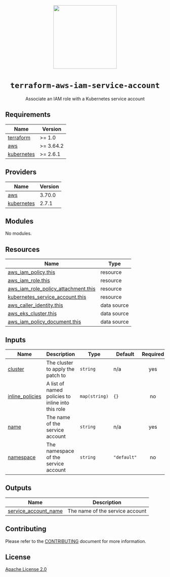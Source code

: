 <div align="center">
  <a href="https://github.com/mongodb-devprod-infrastructure/terraform-aws-iam-service-account">
    <img src="https://user-images.githubusercontent.com/2184329/145092072-d669fd86-de77-427e-aa78-7bc14e0bf531.png" width="200">
  </a>
  <h1>
    <code>terraform-aws-iam-service-account</code>
  </h1>
  <p>Associate an IAM role with a Kubernetes service account</p>
</div>

<!-- BEGIN_TF_DOCS -->

## Requirements

| Name                                                                        | Version   |
| --------------------------------------------------------------------------- | --------- |
| <a name="requirement_terraform"></a> [terraform](#requirement_terraform)    | >= 1.0    |
| <a name="requirement_aws"></a> [aws](#requirement_aws)                      | >= 3.64.2 |
| <a name="requirement_kubernetes"></a> [kubernetes](#requirement_kubernetes) | >= 2.6.1  |

## Providers

| Name                                                                  | Version |
| --------------------------------------------------------------------- | ------- |
| <a name="provider_aws"></a> [aws](#provider_aws)                      | 3.70.0  |
| <a name="provider_kubernetes"></a> [kubernetes](#provider_kubernetes) | 2.7.1   |

## Modules

No modules.

## Resources

| Name                                                                                                                                          | Type        |
| --------------------------------------------------------------------------------------------------------------------------------------------- | ----------- |
| [aws_iam_policy.this](https://registry.terraform.io/providers/hashicorp/aws/latest/docs/resources/iam_policy)                                 | resource    |
| [aws_iam_role.this](https://registry.terraform.io/providers/hashicorp/aws/latest/docs/resources/iam_role)                                     | resource    |
| [aws_iam_role_policy_attachment.this](https://registry.terraform.io/providers/hashicorp/aws/latest/docs/resources/iam_role_policy_attachment) | resource    |
| [kubernetes_service_account.this](https://registry.terraform.io/providers/hashicorp/kubernetes/latest/docs/resources/service_account)         | resource    |
| [aws_caller_identity.this](https://registry.terraform.io/providers/hashicorp/aws/latest/docs/data-sources/caller_identity)                    | data source |
| [aws_eks_cluster.this](https://registry.terraform.io/providers/hashicorp/aws/latest/docs/data-sources/eks_cluster)                            | data source |
| [aws_iam_policy_document.this](https://registry.terraform.io/providers/hashicorp/aws/latest/docs/data-sources/iam_policy_document)            | data source |

## Inputs

| Name                                                                           | Description                                       | Type          | Default     | Required |
| ------------------------------------------------------------------------------ | ------------------------------------------------- | ------------- | ----------- | :------: |
| <a name="input_cluster"></a> [cluster](#input_cluster)                         | The cluster to apply the patch to                 | `string`      | n/a         |   yes    |
| <a name="input_inline_policies"></a> [inline_policies](#input_inline_policies) | A list of named policies to inline into this role | `map(string)` | `{}`        |    no    |
| <a name="input_name"></a> [name](#input_name)                                  | The name of the service account                   | `string`      | n/a         |   yes    |
| <a name="input_namespace"></a> [namespace](#input_namespace)                   | The namespace of the service account              | `string`      | `"default"` |    no    |

## Outputs

| Name                                                                                            | Description                     |
| ----------------------------------------------------------------------------------------------- | ------------------------------- |
| <a name="output_service_account_name"></a> [service_account_name](#output_service_account_name) | The name of the service account |

<!-- END_TF_DOCS -->

## Contributing

Please refer to the [CONTRIBUTING](docs/CONTRIBUTING.md) document for more information.

## License

[Apache License 2.0](LICENSE)
